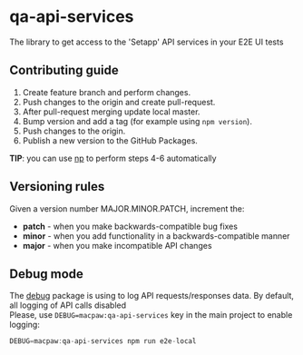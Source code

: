 # qa-api-services

The library to get access to the 'Setapp' API services in your E2E UI tests

## Contributing guide

1. Create feature branch and perform changes.
2. Push changes to the origin and create pull-request.
3. After pull-request merging update local master.
4. Bump version and add a tag (for example using `npm version`).
5. Push changes to the origin.
6. Publish a new version to the GitHub Packages.

**TIP**: you can use [np](https://github.com/sindresorhus/np) to perform steps 4-6 automatically

## Versioning rules

Given a version number MAJOR.MINOR.PATCH, increment the:
* **patch** - when you make backwards-compatible bug fixes
* **minor** - when you add functionality in a backwards-compatible manner
* **major** - when you make incompatible API changes

## Debug mode

The [debug](https://www.npmjs.com/package/debug) package is using to log API requests/responses data. By default, all logging of API calls disabled  
Please, use `DEBUG=macpaw:qa-api-services` key in the main project to enable logging:

```js
DEBUG=macpaw:qa-api-services npm run e2e-local
```

